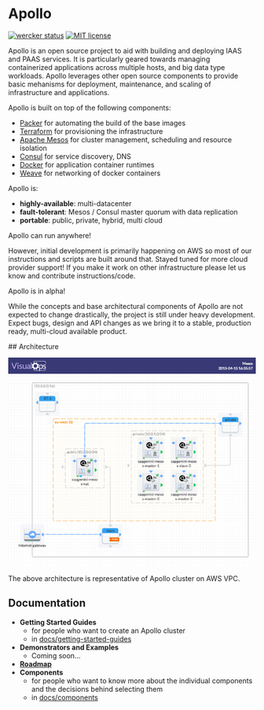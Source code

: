 Apollo
=========

[![wercker
status](https://app.wercker.com/status/71503ff3fde8b162b72e2cc094f52679/m/master
"wercker
status")](https://app.wercker.com/project/bykey/71503ff3fde8b162b72e2cc094f52679)
[![MIT license](http://img.shields.io/badge/license-MIT-brightgreen.svg)](http://opensource.org/licenses/MIT)

Apollo is an open source project to aid with building and deploying IAAS and
PAAS services. It is particularly geared towards managing containerized applications
across multiple hosts, and big data type workloads. Apollo leverages other
open source components to provide basic mehanisms for deployment, maintenance,
and scaling of infrastructure and applications.

Apollo is built on top of the following components:

* [Packer](https://packer.io) for automating the build of the base images
* [Terraform](https://www.terraform.io/) for provisioning the infrastructure
* [Apache Mesos](http://mesos.apache.org/) for cluster management, scheduling and resource isolation
* [Consul](http://consul.io) for service discovery, DNS
* [Docker](http://docker.io) for application container runtimes
* [Weave](https://github.com/zettio/weave) for networking of docker containers

Apollo is:

* **highly-available**: multi-datacenter
* **fault-tolerant**: Mesos / Consul master quorum with data replication
* **portable**: public, private, hybrid, multi cloud

Apollo can run anywhere!

However, initial development is primarily happening on AWS so most of our instructions and scripts are built around that. Stayed tuned for more cloud provider support! If you make it work on other infrastructure please let us know and contribute instructions/code.

Apollo is in alpha!

While the concepts and base architectural components of Apollo are not expected to change drastically, the project is still under heavy development. Expect bugs, design and API changes as we bring it to a stable, production ready, multi-cloud available product.

## Architecture

![architecture](docs/architecture.png)

The above architecture is representative of Apollo cluster on AWS VPC.

## Documentation
 - **Getting Started Guides**
    - for people who want to create an Apollo cluster
    - in [docs/getting-started-guides](docs/getting-started-guides)
 - **Demonstrators and Examples**
    - Coming soon...
 - **[Roadmap](docs/roadmap.md)**
 - **Components**
    - for people who want to know more about the individual components and the
    decisions behind selecting them
    - in [docs/components](docs/components)
